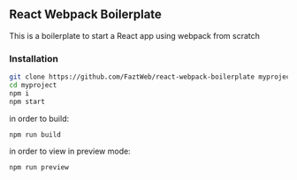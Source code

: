 ## React Webpack Boilerplate

This is a boilerplate to start a React app using webpack from scratch

### Installation
```sh
git clone https://github.com/FaztWeb/react-webpack-boilerplate myproject
cd myproject
npm i
npm start
```

in order to build:

```
npm run build
```

in order to view in preview mode:

```
npm run preview
```